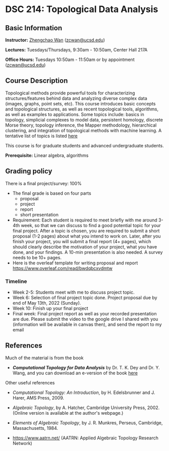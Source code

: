 # DSC 214: Topological Data Analysis

## Basic Information
**Instructor:** [Zhengchao Wan](zhengchaow.github.io) (zcwan@ucsd.edu)

**Lectures:** Tuesdays/Thursdays, 9:30am - 10:50am, Center Hall 217A

**Office Hours:** Tuesdays 10:50am - 11:50am or by appointment (zcwan@ucsd.edu)


## Course Description
Topological methods provide powerful tools for characterizing structures/features behind data and analyzing diverse complex data (images, graphs, point sets, etc). This course introduces basic concepts and topological structures, as well as recent topological tools, algorithms, as well as examples to applications. Some topics include: basics in topology, simplicial complexes to model data, persistent homology, discrete Morse theory, topology inference, the Mapper methodology, hierarchical clustering, and integration of topological methods with machine learning. A tentative list of topics is listed [here](schedule.pdf)

This course is for graduate students and advanced undergraduate students.

**Prerequisite:** Linear algebra, algorithms



## Grading policy
There is a final project/survey: 100%
- The final grade is based on four parts
  - proposal
  - project
  - report
  - short presentation
- Requirement: Each student is required to meet briefly with me around 3-4th week, so that we can discuss to find a good potential topic for your final project. After a topic is chosen, you are required to submit a short proposal (1-2 pages) about what you intend to work on. Later, after you finish your project, you will submit a final report (4+ pages), which should clearly describe the motivation of your project, what you have done, and your findings. A 10-min presentation is also needed. A survey needs to be 10+ pages.
- Here is the overleaf template for writing proposal and report https://www.overleaf.com/read/bwdqbcxvdmtw


### Timeline
- Week 2-5: Students meet with me to discuss project topic.
- Week 6: Selection of final project topic done. Project proposal due by end of May 13th, 2022 (Sunday). 
- Week 10: Finish up your final project
- Final week: Final project report as well as your recorded presentation are due. Please submit the video to the google drive I shared with you (information will be available in canvas then), and send the report to my email

## References
Much of the material is from the book 
- ***Computational Topology for Data Analysis*** by Dr. T. K. Dey and Dr. Y. Wang, and you can download an e-version of the book [here](http://yusu.belkin-wang.org/CTDAbook-DeyWang.pdf)

Other useful references
- *Computational Topology: An Introduction*,  by  H. Edelsbrunner and J. Harer, AMS Press, 2009.
- *Algebraic Topology*,  by  A. Hatcher, Cambridge University Press, 2002. (Online version is available at the author's webpage.)
- *Elements of Algebraic Topology*,  by  J. R. Munkres, Perseus, Cambridge, Massachusetts, 1984.

- https://www.aatrn.net/ (AATRN: Applied Algebraic Topology Research Network)

